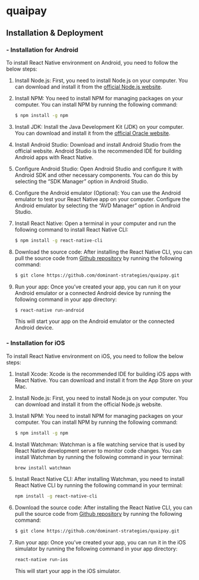 # quaipay
## Installation & Deployment
### - Installation for Android
    
To install React Native environment on Android, you need to follow the below steps: 
 
1. Install Node.js: First, you need to install Node.js on your computer. You can download and install it from the [official Node.js website](https://nodejs.org/en/download). 
 
2. Install NPM: You need to install NPM for managing packages on your computer. You can install NPM by running the following command: 
    ```bash
    $ npm install -g npm
    ``` 
3. Install JDK: Install the Java Development Kit (JDK) on your computer. You can download and install it from the [official Oracle website](https://www.oracle.com/cis/java/technologies/downloads/). 
 
4. Install Android Studio: Download and install Android Studio from the official website. Android Studio is the recommended IDE for building Android apps with React Native. 
 
5. Configure Android Studio: Open Android Studio and configure it with Android SDK and other necessary components. You can do this by selecting the “SDK Manager” option in Android Studio. 
 
6. Configure the Android emulator (Optional): You can use the Android emulator to test your React Native app on your computer. Configure the Android emulator by selecting the “AVD Manager” option in Android Studio. 
 
7. Install React Native: Open a terminal in your computer and run the following command to install React Native CLI:
    ```bash
    $ npm install -g react-native-cli
    ```
8. Download the source code: After installing the React Native CLI, you can pull the source code from [Github repository](https://github.com/dominant-strategies/quaipay) by running the following command:
    ```bash
    $ git clone https://github.com/dominant-strategies/quaipay.git
    ```
 
9. Run your app: Once you’ve created your app, you can run it on your Android emulator or a connected Android device by running the following command in your app directory:
    ```bash
    $ react-native run-android
    ```
    This will start your app on the Android emulator or the connected Android device. 
 
### - Installation for iOS
To install React Native environment on iOS, you need to follow the below steps: 

1. Install Xcode: Xcode is the recommended IDE for building iOS apps with React Native. You can download and install it from the App Store on your Mac. 

2. Install Node.js: First, you need to install Node.js on your computer. You can download and install it from the official Node.js website. 

3. Install NPM: You need to install NPM for managing packages on your computer. You can install NPM by running the following command: 
    ```bash
    $ npm install -g npm
    ``` 
4. Install Watchman: Watchman is a file watching service that is used by React Native development server to monitor code changes. You can install Watchman by running the following command in your terminal:
    ```bash
    brew install watchman
    ```

5. Install React Native CLI: After installing Watchman, you need to install React Native CLI by running the following command in your terminal:
    ```bash
    npm install -g react-native-cli
    ```
6. Download the source code: After installing the React Native CLI, you can pull the source code from [Github repository](https://github.com/dominant-strategies/quaipay) by running the following command:
    ```bash
    $ git clone https://github.com/dominant-strategies/quaipay.git
    ```
 
7. Run your app: Once you’ve created your app, you can run it in the iOS simulator by running the following command in your app directory:
    ```bash
    react-native run-ios
    ```
    This will start your app in the iOS simulator. 